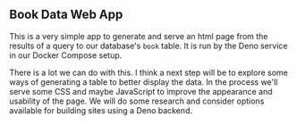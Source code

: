 ## Book Data Web App

This is a very simple app to generate and serve an html page
from the results of a query to our database's `book` table.
It is run by the Deno service in our Docker Compose setup.

There is a lot we can do with this. I think a next step will
be to explore some ways of generating a table to better display
the data. In the process we'll serve some CSS and maybe JavaScript
to improve the appearance and usability of the page. We will do
some research and consider options available for building sites
using a Deno backend.
